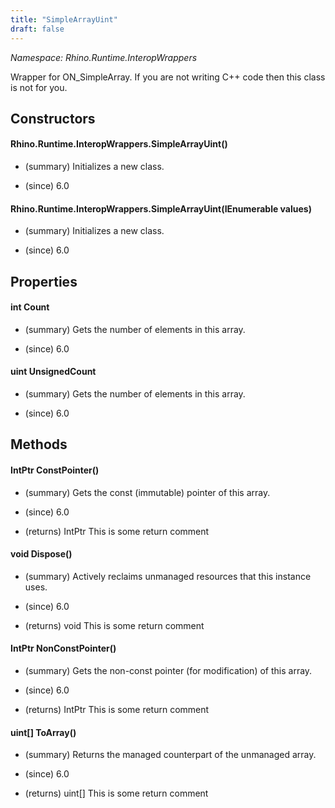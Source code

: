 ```yaml
---
title: "SimpleArrayUint"
draft: false
---
```


*Namespace: Rhino.Runtime.InteropWrappers*

   Wrapper for ON_SimpleArray<unsigned int>. If you are not writing C++ code
   then this class is not for you.
   
## Constructors
#### Rhino.Runtime.InteropWrappers.SimpleArrayUint()
- (summary) 
     Initializes a new  class.
     
- (since) 6.0
#### Rhino.Runtime.InteropWrappers.SimpleArrayUint(IEnumerable<uint> values)
- (summary) 
     Initializes a new  class.
     
- (since) 6.0
## Properties
#### int Count
- (summary) 
     Gets the number of elements in this array.
     
- (since) 6.0
#### uint UnsignedCount
- (summary) 
     Gets the number of elements in this array.
     
- (since) 6.0
## Methods
#### IntPtr ConstPointer()
- (summary) 
     Gets the const (immutable) pointer of this array.
     
- (since) 6.0
- (returns) IntPtr This is some return comment
#### void Dispose()
- (summary) 
     Actively reclaims unmanaged resources that this instance uses.
     
- (since) 6.0
- (returns) void This is some return comment
#### IntPtr NonConstPointer()
- (summary) 
     Gets the non-const pointer (for modification) of this array.
     
- (since) 6.0
- (returns) IntPtr This is some return comment
#### uint[] ToArray()
- (summary) 
     Returns the managed counterpart of the unmanaged array.
     
- (since) 6.0
- (returns) uint[] This is some return comment
